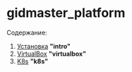 # gidmaster_platform

Содержание:

1. [Установка](mint-intro/README.md) **"intro"**
2. [VirtualBox](virtualbox/README.md) **"virtualbox"**
3. [K8s](k8s/README.md) **"k8s"**

